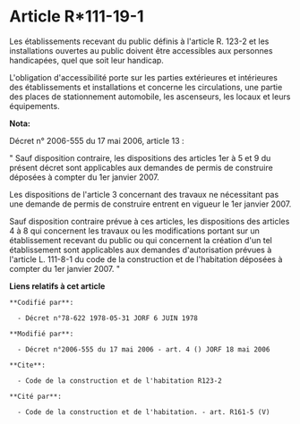 # Article R*111-19-1

Les établissements recevant du public définis à l'article R. 123-2 et les installations ouvertes au public doivent être
accessibles aux personnes handicapées, quel que soit leur handicap.

L'obligation d'accessibilité porte sur les parties extérieures et intérieures des établissements et installations et concerne
les circulations, une partie des places de stationnement automobile, les ascenseurs, les locaux et leurs équipements.

**Nota:**

Décret n° 2006-555 du 17 mai 2006, article 13 : 

" Sauf disposition contraire, les dispositions des articles 1er à 5 et 9 du présent décret sont applicables aux demandes de
permis de construire déposées à compter du 1er janvier 2007. 

Les dispositions de l'article 3 concernant des travaux ne nécessitant pas une demande de permis de construire entrent en
vigueur le 1er janvier 2007. 

Sauf disposition contraire prévue à ces articles, les dispositions des articles 4 à 8 qui concernent les travaux ou les
modifications portant sur un établissement recevant du public ou qui concernent la création d'un tel établissement sont
applicables aux demandes d'autorisation prévues à l'article L. 111-8-1 du code de la construction et de l'habitation déposées
à compter du 1er janvier 2007. "

**Liens relatifs à cet article**

	**Codifié par**:

	  - Décret n°78-622 1978-05-31 JORF 6 JUIN 1978

	**Modifié par**:

	  - Décret n°2006-555 du 17 mai 2006 - art. 4 () JORF 18 mai 2006

	**Cite**:

	  - Code de la construction et de l'habitation R123-2

	**Cité par**:

	  - Code de la construction et de l'habitation. - art. R161-5 (V)
